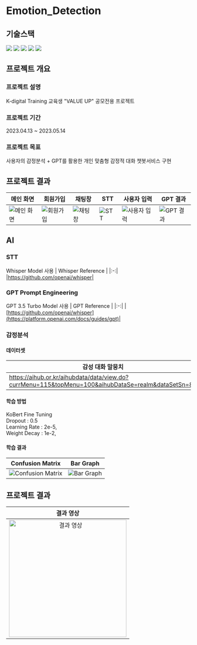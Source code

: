 # Emotion_Detection

## 기술스택

<div align=left> 
  <img src="https://img.shields.io/badge/visual studio code-007ACC?style=for-the-badge&logo=visual studio code&logoColor=white"> 
  <img src="https://img.shields.io/badge/python-3776AB?style=for-the-badge&logo=python&logoColor=white"> 
  <img src="https://img.shields.io/badge/pytorch-EE4C2C?style=for-the-badge&logo=pytorch&logoColor=white">
  <img src="https://img.shields.io/badge/discord-5865F2?style=for-the-badge&logo=discord&logoColor=white"> 
  <img src="https://img.shields.io/badge/git-F05032?style=for-the-badge&logo=git&logoColor=white"> 
</div>

## 프로젝트 개요

### 프로젝트 설명

K-digital Training 교육생 "VALUE UP" 공모전용 프로젝트

### 프로젝트 기간

2023.04.13 ~ 2023.05.14

### 프로젝트 목표

사용자의 감정분석 + GPT를 활용한 개인 맞춤형 감정적 대화 챗봇서비스 구현

## 프로젝트 결과

| 메인 화면 | 회원가입 | 채팅창 | STT | 사용자 입력 | GPT 결과 |
| --- | --- | --- | --- | --- | --- |
| ![메인 화면](https://user-images.githubusercontent.com/61678329/251390764-acd21dab-8451-43a7-8ef3-e3ac0c63a8dc.png) | ![회원가입](https://user-images.githubusercontent.com/61678329/251390771-f552e40f-2027-42d4-9b13-5078a3c37261.png) | ![채팅창](https://user-images.githubusercontent.com/61678329/251390773-4b3779c1-e2dd-4a8f-bbb3-f11be2a64d4c.png) | ![STT](https://user-images.githubusercontent.com/61678329/251390781-f2cd9bac-a019-4f61-94d9-d72f483b3835.png) | ![사용자 입력](https://user-images.githubusercontent.com/61678329/251390782-c1aa4c8c-92ac-448f-a44d-236bbeea335e.png) | ![GPT 결과](https://user-images.githubusercontent.com/61678329/251390784-faf8aae7-0224-4039-8e21-1cb47aa542f0.png) |

## AI
### STT
Whisper Model 사용
| Whisper Reference |
|:-:|
|https://github.com/openai/whisper|
### GPT Prompt Engineering
GPT 3.5 Turbo Model 사용
| GPT Reference |
|:-:|
|[https://github.com/openai/whisper](https://platform.openai.com/docs/guides/gpt)|
### 감정분석
#### 데이터셋
| 감성 대화 말뭉치| 감정 분류를 위한 대화 음성 데이터셋 |
|---| --- |
|https://aihub.or.kr/aihubdata/data/view.do?currMenu=115&topMenu=100&aihubDataSe=realm&dataSetSn=86|https://aihub.or.kr/aihubdata/data/view.do?currMenu=115&topMenu=100&dataSetSn=263|
#### 학습 방법
KoBert Fine Tuning  
    Dropout : 0.5  
    Learning Rate : 2e-5,  
    Weight Decay : 1e-2,  
#### 학습 결과

| Confusion Matrix | Bar Graph |
| --- | --- |
| ![Confusion Matrix](https://user-images.githubusercontent.com/61678329/252130299-e329ce4a-aa2e-4908-a2cd-4345f2dd2423.png) | ![Bar Graph](https://user-images.githubusercontent.com/61678329/252132321-cc2699af-ad9f-41b4-9075-30472ca78383.png) |

## 프로젝트 결과
| 결과 영상 |
|:-:|
| <a href="https://user-images.githubusercontent.com/61678329/252132385-856edf36-12fc-4861-8f3a-41ea72cebbfe.mp4" target="_blank" rel="noopener noreferrer"><img src="https://user-images.githubusercontent.com/61678329/251390764-acd21dab-8451-43a7-8ef3-e3ac0c63a8dc.png" width="320" alt="결과 영상"></a> |



